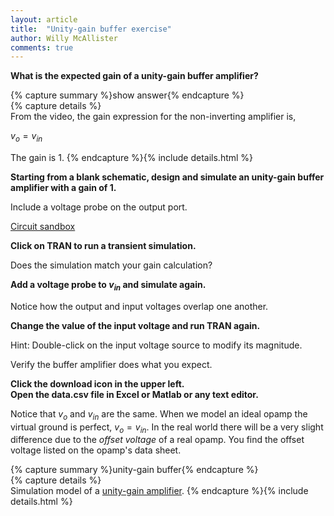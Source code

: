 ```yaml
---
layout: article
title:  "Unity-gain buffer exercise"
author: Willy McAllister
comments: true
---
```


**What is the expected gain of a unity-gain buffer amplifier?**

{% capture summary %}show answer{% endcapture %}  
{% capture details %}  
From the video, the gain expression for the non-inverting amplifier is,

$v_o = v_{in}$  

The gain is $1$.
{% endcapture %}{% include details.html %}

**Starting from a blank schematic, design and simulate an unity-gain buffer amplifier with a gain of $1$.**

Include a voltage probe on the output port.

[Circuit sandbox](https://spinningnumbers.org/circuit-sandbox/index.html)

**Click on TRAN to run a transient simulation.** 

Does the simulation match your gain calculation?

**Add a voltage probe to $v_{in}$ and simulate again.**

Notice how the output and input voltages overlap one another.

**Change the value of the input voltage and run TRAN again.**

Hint: Double-click on the input voltage source to modify its magnitude. 

Verify the buffer amplifier does what you expect.
 
**Click the <i class="fas fa-download fa-lg" ></i> download icon in the upper left.**  
**Open the data.csv file in Excel or Matlab or any text editor.**

Notice that $v_o$ and $v_{in}$ are the same. When we model an ideal opamp the virtual ground is perfect, $v_o = v_{in}$. In the real world there will be a very slight difference due to the *offset voltage* of a real opamp. You find the offset voltage listed on the opamp's data sheet.

{% capture summary %}unity-gain buffer{% endcapture %}  
{% capture details %}    
Simulation model of a [unity-gain amplifier](https://spinningnumbers.org/circuit-sandbox/index.html?value=[["g",[208,104,0],{"_json_":0},["0"]],["g",[72,152,0],{"_json_":1},["0"]],["w",[72,104,72,88]],["v",[72,104,0],{"name":"","value":"sin(0,1,1000,0,0)","_json_":3},["1","0"]],["L",[272,96,0],{"label":"vout","_json_":4},["vout"]],["w",[168,144,248,144]],["w",[168,104,168,144]],["w",[184,104,168,104]],["o",[184,88,0],{"A":"30000","_json_":8},["1","vout","vout","0"]],["w",[248,144,248,96]],["w",[272,96,248,96]],["w",[232,96,248,96]],["s",[272,96,0],{"color":"green","offset":"0","_json_":12},["vout"]],["w",[72,88,184,88]],["view",15.659999999999997,42.292,2.44140625,"50","10","1G",null,"100","0.009","1000"]]).
{% endcapture %}{% include details.html %}

<script src="https://kit.fontawesome.com/9defb49fb8.js"></script>
